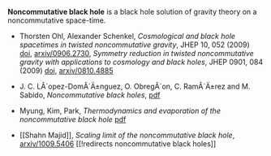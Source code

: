 __Noncommutative black hole__ is a black hole solution of gravity theory on a noncommutative space-time. 

* Thorsten Ohl, Alexander Schenkel, _Cosmological and black hole spacetimes in twisted noncommutative gravity_, JHEP 10, 052 (2009) [doi](http://dx.doi.org/10.1088/1126-6708/2009/10/052), [arxiv/0906.2730](http://arxiv.org/abs/0906.2730), _Symmetry reduction in twisted noncommutative gravity with applications to cosmology and black holes_, JHEP 0901, 084 (2009) [doi](http://dx.doi.org/10.1088/1126-6708/2009/01/084), [arxiv/0810.4885](http://arxiv.org/abs/0810.4885)

* J. C. LÂ´opez-DomÂ´Ä±nguez, O. ObregÂ´on, C. RamÂ´Ä±rez and
M. Sabido, _Noncommutative black holes_, [pdf](http://iopscience.iop.org/1742-6596/91/1/012010/pdf/1742-6596_91_1_012010.pdf)

* Myung, Kim, Park, _Thermodynamics and evaporation of the
noncommutative black hole_ [pdf](http://iopscience.iop.org/1126-6708/2007/02/012/pdf/1126-6708_2007_02_012.pdf)

* [[Shahn Majid]], _Scaling limit of the noncommutative black hole_, [arxiv/1009.5406](http://arxiv.org/abs/1009.5406)
[[!redirects noncommutative black holes]]